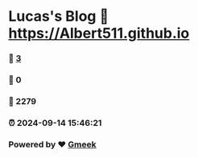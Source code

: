 # Lucas's Blog :link: https://Albert511.github.io 
### :page_facing_up: [3](https://Albert511.github.io/tag.html) 
### :speech_balloon: 0 
### :hibiscus: 2279 
### :alarm_clock: 2024-09-14 15:46:21 
### Powered by :heart: [Gmeek](https://github.com/Meekdai/Gmeek)
